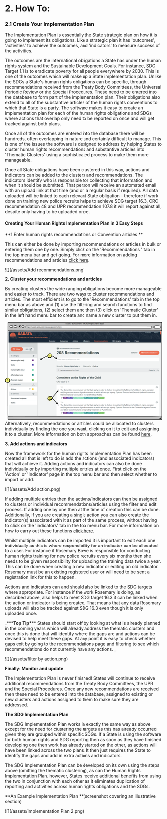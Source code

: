 # 2. How To:

### 2.1 Create Your Implementation Plan

The Implementation Plan is essentially the State strategic plan on how it is going to implement its obligations. Like a strategic plan it has 'outcomes', 'activities' to achieve the outcomes, and 'indicators' to measure success of the activities.

The outcomes are the international obligations a State has under the human rights system and the Sustainable Development Goals. For instance, SDG Target 1.1 is to eradicate poverty for all people everywhere by 2030. This is one of the outcomes which will make up a State implementation plan. Unlike the SDGs a State's human rights obligations can be specific, through recommendations received from the Treaty Body Committees, the Universal Periodic Review or the Special Procedures. These need to be entered into the database to form part of the implementation plan. Their obligations also extend to all of the substantive articles of the human rights conventions to which that State is a party. The software makes it easy to create an implementation plan for each of the human rights obligations and SDGs where actions that overlap only need to be reported on once and will get tracked against both plans.

Once all of the outcomes are entered into the database there will be hundreds, often overlapping in nature and certainly difficult to manage. This is one of the issues the software is designed to address by helping States to cluster human rights recommendations and substantive articles into 'Thematic Clusters' using a sophisticated process to make them more manageable.

Once all State obligations have been clustered in this way, actions and indicators can be added to the clusters and recommendations. The indicators identify who is responsible for collecting that information and when it should be submitted. That person will receive an automated email with an upload link at that time \(and on a regular basis if required\). All data uploaded will be linked to each relevant State obligation - therefore if work done on training new police recruits helps to achieve SDG target 16.3, CRC recommendation 48 and  UPR recommendation 107.8 it will report against all, despite only having to be uploaded once.

#### Creating Your Human Rights Implementation Plan in 3 Easy Steps

**1.Enter human rights recommendations or Convention articles **

This can either be done by importing recommendations or articles in bulk or entering them one by one. Simply click on the 'Recommendations ' tab in the top menu bar and get going. For more information on adding recommendations and articles [click here](/visitors/recommendations.md).

![](/assets/Add recommendations.png)

**2. Cluster your recommendations and articles**

By creating clusters the wide ranging obligations become more manageable and easier to track. There are two ways to cluster recommendations and articles. The most efficient is to go to the 'Recommendations' tab in the top menu bar as above and \(1\) use the filtering and search functions to find similar obligations, \(2\) select them and then \(3\) click on 'Thematic Cluster' in the left hand menu bar to create and name a new cluster to put them in.

![](/assets/Clustering.png)Alternatively, recommendations or articles could be allocated to clusters individually by finding the one you want, clicking on it to edit and assigning it to a cluster. More information on both approaches can be found [here](/visitors/recommendations.md).

**3. Add actions and indicators**

Now the framework for the human rights Implementation Plan has been created all that is left to do is add the actions \(and associated indicators\) that will achieve it. Adding actions and indicators can also be done individually or by importing multiple entries at once. First click on the 'Action' or 'Indicator' page in the top menu bar and then select whether to import or add.

![](/assets/Add action.png)

If adding multiple entries then the actions/indicators can then be assigned to clusters or individual recommendations/articles using the filter and edit process. If adding one by one then at the time of creation this can be done. Additionally, if you are creating a single action you can also create the indicator\(s\) associated with it as part of the same process, without having to click on the 'indicators' tab in the top menu bar. For more information on how to carry out these functions [click here](/users/actions.md).

Whilst multiple indicators can be imported it is important to edit each one individually as this is where responsibility for an indicator can be allocated to a user. For instance if Rosemary Bowe is responsible for conducting human rights training for new police recruits every six months then she needs to be given responsibility for uploading the training data twice a year. This can be done when creating a new indicator or editing an old indicator. Rosemary must be an existing registered user or will need to be sent a registration link for this to happen.

Actions and indicators can and should also be linked to the SDG targets where appropriate. For instance if the work Rosemary is doing, as described above, also helps to meet SDG target 16.3 it can be linked when the action or indicator is being created. That means that any data Rosemary uploads will also be tracked against SDG 16.3 even though it is only uploaded once.

_\*\*\***Top Tip\***\*\* States should start off by looking at what is already planned in the coming years which will already address the thematic clusters and once this is done that will identify where the gaps are and actions can be devised to help meet these gaps. At any point it is easy to check whether gaps exit by going to the recommendations page and filtering to see which recommendations do not currently have any actions. _

![](/assets/filter by action.png)

**Finally**: **Monitor and update**

The Implementation Plan is never finished! States will continue to receive additional recommendations from the Treaty Body Committees, the UPR and the Special Procedures. Once any new recommendations are received then these need to be entered into the database, assigned to existing or new clusters and actions assigned to them to make sure they are addressed.

**The SDG Implementation Plan**

The SDG Implementation Plan works in exactly the same way as above except for the need for clustering the targets as this has already occurred given they are grouped within specific SDGs. If a State is using the software for both human rights and SDG reporting then as soon as they have finished developing one then work has already started on the other, as actions will have been linked across the two plans. It then just requires the State to identify the gaps and add in extra actions and indicators.

The SDG Implementation Plan can be developed on its own using the steps above \(omitting the thematic clustering\), as can the Human Rights Implementation Plan. however, States receive additional benefits from using the two in conjunction with each other as it eliminates duplication of reporting and activities across human rights obligations and the SDGs.

**An Example Implementation Plan **\(screenshot covering an illustrative section\)

![](/assets/Implementation Plan 2.png)

